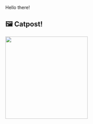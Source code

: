 Hello there!



## 🖼️ Catpost!

<sub>
    <img src="https://cdn2.thecatapi.com/images/dn0.jpg" height="256">
</sub>

